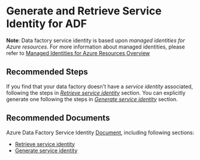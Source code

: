 <properties
	pageTitle="Generate and Retrieve Service Identity For Azure Data Factory"
	description="Service Identity for ADF"
	infoBubbleText=""
	authors="chez-charlie"
	ms.author="chez"
	articleId="eb28612d-639e-4bb9-9b59-bc8ae87dc1fb"
	diagnosticScenario=""
	selfHelpType="generic"
	supportTopicIds="32629509"
	resourceTags=""
	productPesIds="15613"
	cloudEnvironments="public, Fairfax"
/>

# Generate and Retrieve Service Identity for ADF

__Note__: Data factory service identity is based upon _managed identities for Azure resources_. For more information about managed identities, please refer to [Managed Identities for Azure Resources Overview](https://docs.microsoft.com/azure/active-directory/managed-identities-azure-resources/overview)

## **Recommended Steps**

If you find that your data factory doesn't have a _service identity_ associated, following the steps in [_Retrieve service identity_](https://docs.microsoft.com/azure/data-factory/data-factory-service-identity#retrieve-service-identity) section. You can explicitly generate one following the steps in [_Generate service identity_](https://docs.microsoft.com/azure/data-factory/data-factory-service-identity#generate-service-identity) section.

## **Recommended Documents**

Azure Data Factory Service Identity [Document](https://docs.microsoft.com/azure/data-factory/data-factory-service-identity), including following sections: <br>

* [Retrieve service identity](https://docs.microsoft.com/azure/data-factory/data-factory-service-identity#retrieve-service-identity) <br>
* [Generate service identity](https://docs.microsoft.com/azure/data-factory/data-factory-service-identity#generate-service-identity) <br>
